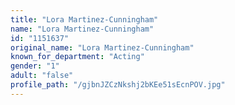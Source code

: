 ```yaml
---
title: "Lora Martinez-Cunningham"
name: "Lora Martinez-Cunningham"
id: "1151637"
original_name: "Lora Martinez-Cunningham"
known_for_department: "Acting"
gender: "1"
adult: "false"
profile_path: "/gjbnJZCzNkshj2bKEe51sEcnPOV.jpg"
---
```

